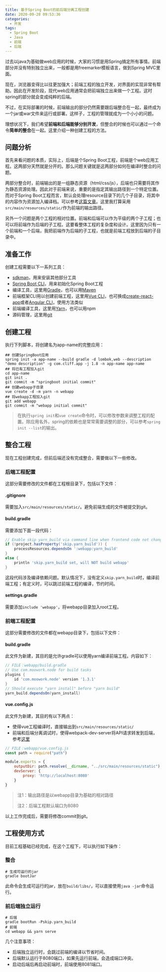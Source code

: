 ```yaml
---
title: 基于Spring Boot的前后端分离工程创建
date: 2020-09-28 09:53:36
categories:
  - 开发
tags:
  - Spring Boot
  - Java
  - 前端
  - 后端
---
```


过去以java为基础做web应用的时候，大家的习惯是用Spring搞定所有事情。前端部分并没有特别独立出来，一般都是用freemarker模板语言，做到Spring MVC里面。

现在，浏览器变得比以往更加强大；前端工程的独立开发，对界面的实现非常有帮助。因此在开发阶段，现代web应用通常会把前端独立出来做一个工程。这时spring的部分就会变成纯粹的后端。

不过，在实际部署的时候，前端输出的部分仍然需要跟后端整合在一起，最终成为一个jar或war文件来运行或部署。这样子，工程的管理就成为一个小小的问题。

理想状况下，我们希望**前端和后端能够分别开发**，但整合的时候也可以通过一个命令**简单的整合**在一起。这里介绍一种创建工程的方法。

## 问题分析

首先来看问题的本质，实际上，后端是个Spring Boot工程，前端是个web应用工程。这两部分天然就是分开的。那么问题关键就是这两部分如何在编译时整合的问题。

两部分整合时，前端输出的是一组静态资源（html/css/js），后端也只需要将其作为静态资源处理。因此对于前端来说，重要的是指定其输出路径到一个特定位置。而对于Spring Boot工程而言，默认会处理resource目录下的几个子目录，将其中的内容作为资源加入编译档。可以参考[这篇文章](https://spring.io/blog/2013/12/19/serving-static-web-content-with-spring-boot)。这里我打算采用`src/main/resources/static/`作为前端的输出路径。

另外一个问题是两个工程的相对位置。前端和后端可以作为平级的两个子工程；也可以将前端作为后端的子工程。这要看整体工程的复杂度和设计。这里因为只有一个前端和一个后端，我把前端作为后端的子工程，也就是前端工程放到后端的子目录中。

## 准备工作

创建工程需要以下一系列工具：

* [sdkman](https://sdkman.io/install)，用来安装其他部分工具
* [Spring Boot CLI](https://docs.spring.io/spring-boot/docs/current/reference/html/spring-boot-cli.html)，用来初始化Spring Boot工程
* 编译工具，这里用[Gradle](https://gradle.org/install/)，也可以用[Maven](https://maven.apache.org/install.html)
* 前端框架CLI用以创建前端工程，这里用[Vue CLI](https://cli.vuejs.org/guide/installation.html)，也可换成[create-react-app](https://zh-hans.reactjs.org/docs/create-a-new-react-app.html)或者[Angular CLI](https://cli.angular.io/)，使用方法类似
* 前端编译工具，这里用[Yarn](https://yarnpkg.com/getting-started/install)，也可以用npm
* 源码管理，这里用[git](https://git-scm.com/)

## 创建工程

执行下列脚本，将创建名为app-name的完整应用：

```shell
## 创建SpringBoot应用
spring init -a app-name --build gradle -d lombok,web --description "demo description" -g com.cliff.app -j 1.8 -n app-name app-name
## 将已有工程加入git
cd app-name
git init .
git commit -m "springboot initial commit"
## 创建webapp子目录
vue create -d -m yarn -n webapp
## 将webapp工程加入git
git add webapp
git commit -m "webapp initial commit"
```

> 在执行`spring init`和`vue create`命令时，可以修改参数来调整工程的配置。除应用名外，spring的依赖也是常常需要调整的部分，可以参考`spring init --list`的输出。

## 整合工程

现在工程创建完成，但前后端还没有完成整合，需要做以下一些修改。

### 后端工程配置

这部分需要修改的文件都在工程根目录下，包括以下文件：

#### .gitignore

需要加入`src/main/resources/static/`。避免前端生成的文件被提交到git。

#### build.gradle

需要添加下面一段代码：

```groovy
// Enable skip yarn_build via command line when frontend code not changed
if (!project.hasProperty('skip.yarn_build')) {
	processResources.dependsOn ':webapp:yarn_build'
}
else {
	println 'skip.yarn_build set, will NOT build webapp'
}
```

这段代码涉及编译依赖问题。默认情况下，没有定义`skip.yarn_build`时，编译前端工程；有定义时，可以跳过前端工程的编译，节约时间。

#### settings.gradle

需要添加`include 'webapp'`，将webapp目录加入root工程。



### 前端工程配置

这部分需要修改的文件都在webapp目录下，包括以下文件：

#### build.gradle

此文件为新建，其目的是允许gradle可以使用yarn编译前端工程。内容如下：

```groovy
// FILE：webapp/build.gradle
// Use com.moowork.node for build tasks
plugins {
	id 'com.moowork.node' version '1.3.1'
}
// Should execute "yarn install" before "yarn build"
yarn_build.dependsOn(yarn_install)
```

#### vue.config.js

此文件为新建，其目的有以下两点：

* 使得vue工程编译时，直接输出到`src/main/resources/static/`
* 前端和后端分离调试时，使得webpack-dev-server将API请求转发到后端，参考[这里](https://cli.vuejs.org/zh/config/#devserver-proxy)

```javascript
// FILE：webapp/vue.config.js
const path = require("path")

module.exports = {
    outputDir: path.resolve(__dirname, "../src/main/resources/static"),
    devServer: {
        proxy: 'http://localhost:8080'
    }
}
```

> 注1：输出路径是以webapp目录为基础的相对路径
>
> 注2：后端工程默认端口为8080



以上工作完成后，需要将修改commit到git。



## 工程使用方式

目前工程基础已经完成，在这个工程下，可以执行如下操作：

### 整合

```shell
# 生成可运行的jar
gradle bootJar
```

此命令会生成可运行的jar，放在`build/libs/`，可以直接使用`java -jar`命令运行。



### 前后端独立运行

```shell
# 后端
gradle bootRun -Pskip.yarn_build
# 前端
cd webapp && yarn serve
```

几个注意事项：

* 后端独立运行时，会跳过前端的编译以节省时间。
* 后端默认运行于8080端口，如果先运行前端，会造成端口冲突。
* 启动后端后再启动前端时，前端使用8081端口。

